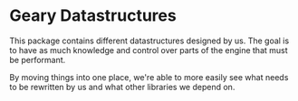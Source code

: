 # Geary Datastructures

This package contains different datastructures designed by us. The goal is to have as much knowledge and control over parts of the engine that must be performant.

By moving things into one place, we're able to more easily see what needs to be rewritten by us and what other libraries we depend on.
